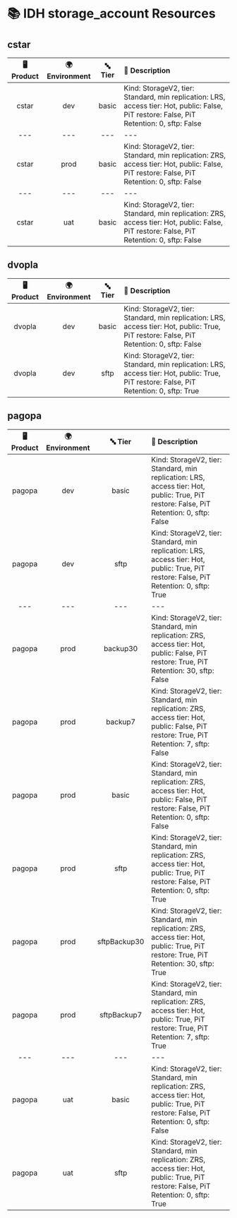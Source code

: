 # 📚 IDH storage_account Resources

## cstar
| 🖥️ Product  | 🌍 Environment | 🔤 Tier | 📝 Description |
|:-------------:|:----------------:|:---------:|:----------------|
| cstar | dev |  basic | Kind: StorageV2, tier: Standard, min replication: LRS, access tier: Hot, public: False, PiT restore: False, PiT Retention: 0, sftp: False |
|---|---|---|---|
| cstar | prod |  basic | Kind: StorageV2, tier: Standard, min replication: ZRS, access tier: Hot, public: False, PiT restore: False, PiT Retention: 0, sftp: False |
|---|---|---|---|
| cstar | uat |  basic | Kind: StorageV2, tier: Standard, min replication: ZRS, access tier: Hot, public: False, PiT restore: False, PiT Retention: 0, sftp: False |
## dvopla
| 🖥️ Product  | 🌍 Environment | 🔤 Tier | 📝 Description |
|:-------------:|:----------------:|:---------:|:----------------|
| dvopla | dev |  basic | Kind: StorageV2, tier: Standard, min replication: LRS, access tier: Hot, public: True, PiT restore: False, PiT Retention: 0, sftp: False |
| dvopla | dev |  sftp | Kind: StorageV2, tier: Standard, min replication: LRS, access tier: Hot, public: True, PiT restore: False, PiT Retention: 0, sftp: True |
## pagopa
| 🖥️ Product  | 🌍 Environment | 🔤 Tier | 📝 Description |
|:-------------:|:----------------:|:---------:|:----------------|
| pagopa | dev |  basic | Kind: StorageV2, tier: Standard, min replication: LRS, access tier: Hot, public: True, PiT restore: False, PiT Retention: 0, sftp: False |
| pagopa | dev |  sftp | Kind: StorageV2, tier: Standard, min replication: LRS, access tier: Hot, public: True, PiT restore: False, PiT Retention: 0, sftp: True |
|---|---|---|---|
| pagopa | prod |  backup30 | Kind: StorageV2, tier: Standard, min replication: ZRS, access tier: Hot, public: False, PiT restore: True, PiT Retention: 30, sftp: False |
| pagopa | prod |  backup7 | Kind: StorageV2, tier: Standard, min replication: ZRS, access tier: Hot, public: False, PiT restore: True, PiT Retention: 7, sftp: False |
| pagopa | prod |  basic | Kind: StorageV2, tier: Standard, min replication: ZRS, access tier: Hot, public: False, PiT restore: False, PiT Retention: 0, sftp: False |
| pagopa | prod |  sftp | Kind: StorageV2, tier: Standard, min replication: ZRS, access tier: Hot, public: True, PiT restore: False, PiT Retention: 0, sftp: True |
| pagopa | prod |  sftpBackup30 | Kind: StorageV2, tier: Standard, min replication: ZRS, access tier: Hot, public: True, PiT restore: True, PiT Retention: 30, sftp: True |
| pagopa | prod |  sftpBackup7 | Kind: StorageV2, tier: Standard, min replication: ZRS, access tier: Hot, public: True, PiT restore: True, PiT Retention: 7, sftp: True |
|---|---|---|---|
| pagopa | uat |  basic | Kind: StorageV2, tier: Standard, min replication: ZRS, access tier: Hot, public: True, PiT restore: False, PiT Retention: 0, sftp: False |
| pagopa | uat |  sftp | Kind: StorageV2, tier: Standard, min replication: ZRS, access tier: Hot, public: True, PiT restore: False, PiT Retention: 0, sftp: True |
